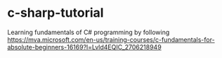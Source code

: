 # c-sharp-tutorial
Learning fundamentals of C# programming by following https://mva.microsoft.com/en-us/training-courses/c-fundamentals-for-absolute-beginners-16169?l=Lvld4EQIC_2706218949
